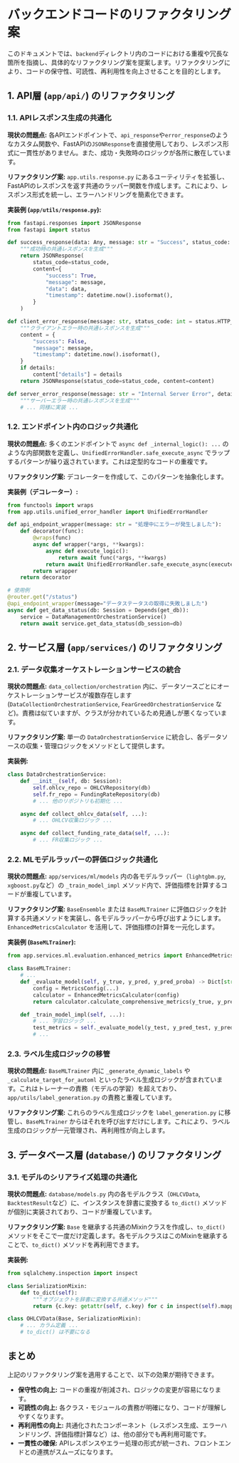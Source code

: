 # バックエンドコードのリファクタリング案

このドキュメントでは、`backend`ディレクトリ内のコードにおける重複や冗長な箇所を指摘し、具体的なリファクタリング案を提案します。リファクタリングにより、コードの保守性、可読性、再利用性を向上させることを目的とします。

## 1. API層 (`app/api/`) のリファクタリング

### 1.1. APIレスポンス生成の共通化

**現状の問題点:**
各APIエンドポイントで、`api_response`や`error_response`のようなカスタム関数や、FastAPIの`JSONResponse`を直接使用しており、レスポンス形式に一貫性がありません。また、成功・失敗時のロジックが各所に散在しています。

**リファクタリング案:**
`app.utils.response.py` にあるユーティリティを拡張し、FastAPIのレスポンスを返す共通のラッパー関数を作成します。これにより、レスポンス形式を統一し、エラーハンドリングを簡素化できます。

**実装例 (`app/utils/response.py`):**
```python
from fastapi.responses import JSONResponse
from fastapi import status

def success_response(data: Any, message: str = "Success", status_code: int = status.HTTP_200_OK) -> JSONResponse:
    """成功時の共通レスポンスを生成"""
    return JSONResponse(
        status_code=status_code,
        content={
            "success": True,
            "message": message,
            "data": data,
            "timestamp": datetime.now().isoformat(),
        }
    )

def client_error_response(message: str, status_code: int = status.HTTP_400_BAD_REQUEST, details: Any = None) -> JSONResponse:
    """クライアントエラー時の共通レスポンスを生成"""
    content = {
        "success": False,
        "message": message,
        "timestamp": datetime.now().isoformat(),
    }
    if details:
        content["details"] = details
    return JSONResponse(status_code=status_code, content=content)

def server_error_response(message: str = "Internal Server Error", details: Any = None) -> JSONResponse:
    """サーバーエラー時の共通レスポンスを生成"""
    # ... 同様に実装 ...
```

### 1.2. エンドポイント内のロジック共通化

**現状の問題点:**
多くのエンドポイントで `async def _internal_logic(): ...` のような内部関数を定義し、`UnifiedErrorHandler.safe_execute_async` でラップするパターンが繰り返されています。これは定型的なコードの重複です。

**リファクタリング案:**
デコレーターを作成して、このパターンを抽象化します。

**実装例（デコレーター）:**
```python
from functools import wraps
from app.utils.unified_error_handler import UnifiedErrorHandler

def api_endpoint_wrapper(message: str = "処理中にエラーが発生しました"):
    def decorator(func):
        @wraps(func)
        async def wrapper(*args, **kwargs):
            async def execute_logic():
                return await func(*args, **kwargs)
            return await UnifiedErrorHandler.safe_execute_async(execute_logic, message=message)
        return wrapper
    return decorator

# 使用例
@router.get("/status")
@api_endpoint_wrapper(message="データステータスの取得に失敗しました")
async def get_data_status(db: Session = Depends(get_db)):
    service = DataManagementOrchestrationService()
    return await service.get_data_status(db_session=db)
```



## 2. サービス層 (`app/services/`) のリファクタリング

### 2.1. データ収集オーケストレーションサービスの統合

**現状の問題点:**
`data_collection/orchestration` 内に、データソースごとにオーケストレーションサービスが複数存在します (`DataCollectionOrchestrationService`, `FearGreedOrchestrationService` など)。責務は似ていますが、クラスが分かれているため見通しが悪くなっています。

**リファクタリング案:**
単一の `DataOrchestrationService` に統合し、各データソースの収集・管理ロジックをメソッドとして提供します。

**実装例:**
```python
class DataOrchestrationService:
    def __init__(self, db: Session):
        self.ohlcv_repo = OHLCVRepository(db)
        self.fr_repo = FundingRateRepository(db)
        # ... 他のリポジトリも初期化 ...

    async def collect_ohlcv_data(self, ...):
        # ... OHLCV収集ロジック ...

    async def collect_funding_rate_data(self, ...):
        # ... FR収集ロジック ...
```

### 2.2. MLモデルラッパーの評価ロジック共通化

**現状の問題点:**
`app/services/ml/models` 内の各モデルラッパー（`lightgbm.py`, `xgboost.py`など）の `_train_model_impl` メソッド内で、評価指標を計算するコードが重複しています。

**リファクタリング案:**
`BaseEnsemble` または `BaseMLTrainer` に評価ロジックを計算する共通メソッドを実装し、各モデルラッパーから呼び出すようにします。`EnhancedMetricsCalculator` を活用して、評価指標の計算を一元化します。

**実装例 (`BaseMLTrainer`):**
```python
from app.services.ml.evaluation.enhanced_metrics import EnhancedMetricsCalculator, MetricsConfig

class BaseMLTrainer:
    # ...
    def _evaluate_model(self, y_true, y_pred, y_pred_proba) -> Dict[str, Any]:
        config = MetricsConfig(...)
        calculator = EnhancedMetricsCalculator(config)
        return calculator.calculate_comprehensive_metrics(y_true, y_pred, y_pred_proba)

    def _train_model_impl(self, ...):
        # ... 学習ロジック ...
        test_metrics = self._evaluate_model(y_test, y_pred_test, y_pred_proba_test)
        # ...
```

### 2.3. ラベル生成ロジックの移管

**現状の問題点:**
`BaseMLTrainer` 内に `_generate_dynamic_labels` や `_calculate_target_for_automl` といったラベル生成ロジックが含まれています。これはトレーナーの責務（モデルの学習）を超えており、`app/utils/label_generation.py` の責務と重複しています。

**リファクタリング案:**
これらのラベル生成ロジックを `label_generation.py` に移管し、`BaseMLTrainer` からはそれを呼び出すだけにします。これにより、ラベル生成のロジックが一元管理され、再利用性が向上します。

## 3. データベース層 (`database/`) のリファクタリング

### 3.1. モデルのシリアライズ処理の共通化

**現状の問題点:**
`database/models.py` 内の各モデルクラス（`OHLCVData`, `BacktestResult`など）に、インスタンスを辞書に変換する `to_dict()` メソッドが個別に実装されており、コードが重複しています。

**リファクタリング案:**
`Base` を継承する共通のMixinクラスを作成し、`to_dict()` メソッドをそこで一度だけ定義します。各モデルクラスはこのMixinを継承することで、`to_dict()` メソッドを再利用できます。

**実装例:**
```python
from sqlalchemy.inspection import inspect

class SerializationMixin:
    def to_dict(self):
        """オブジェクトを辞書に変換する共通メソッド"""
        return {c.key: getattr(self, c.key) for c in inspect(self).mapper.column_attrs}

class OHLCVData(Base, SerializationMixin):
    # ... カラム定義 ...
    # to_dict() は不要になる
```

## まとめ

上記のリファクタリング案を適用することで、以下の効果が期待できます。

- **保守性の向上:** コードの重複が削減され、ロジックの変更が容易になります。
- **可読性の向上:** 各クラス・モジュールの責務が明確になり、コードが理解しやすくなります。
- **再利用性の向上:** 共通化されたコンポーネント（レスポンス生成、エラーハンドリング、評価指標計算など）は、他の部分でも再利用可能です。
- **一貫性の確保:** APIレスポンスやエラー処理の形式が統一され、フロントエンドとの連携がスムーズになります。
